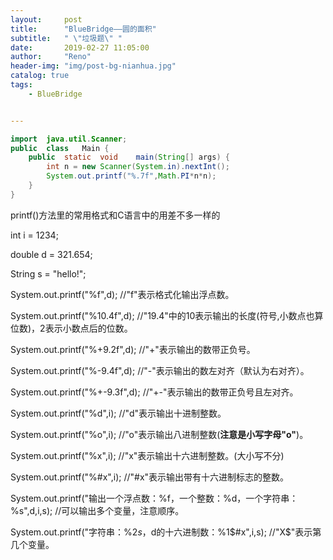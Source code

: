 ```yaml
---
layout:     post
title:      "BlueBridge——圆的面积"
subtitle:   " \"垃圾题\" "
date:       2019-02-27 11:05:00
author:     "Reno"
header-img: "img/post-bg-nianhua.jpg"
catalog: true
tags:
    - BlueBridge


---
```


```java
import	java.util.Scanner;
public	class	Main {
    public	static	void	main(String[] args) {
        int	n = new	Scanner(System.in).nextInt();
        System.out.printf("%.7f",Math.PI*n*n);
    }
}
```

printf()方法里的常用格式和C语言中的用差不多一样的

int i = 1234;

double d = 321.654;

String s = "hello!";

System.out.printf("%f",d);  //"f"表示格式化输出浮点数。

System.out.printf("%10.4f",d);   //"19.4"中的10表示输出的长度(符号,小数点也算位数)，2表示小数点后的位数。

 System.out.printf("%+9.2f",d);   //"+"表示输出的数带正负号。  

System.out.printf("%-9.4f",d);   //"-"表示输出的数左对齐（默认为右对齐）。

System.out.printf("%+-9.3f",d);   //"+-"表示输出的数带正负号且左对齐。   

System.out.printf("%d",i);   //"d"表示输出十进制整数。   

System.out.printf("%o",i);   //"o"表示输出八进制整数(**注意是小写字母"o"**)。   

System.out.printf("%x",i);   //"x"表示输出十六进制整数。(大小写不分)   

System.out.printf("%#x",i);   //"#x"表示输出带有十六进制标志的整数。 

System.out.printf("输出一个浮点数：%f，一个整数：%d，一个字符串：%s",d,i,s);  //可以输出多个变量，注意顺序。

System.out.printf("字符串：%2$s，%1$d的十六进制数：%1$#x",i,s);   //"X$"表示第几个变量。